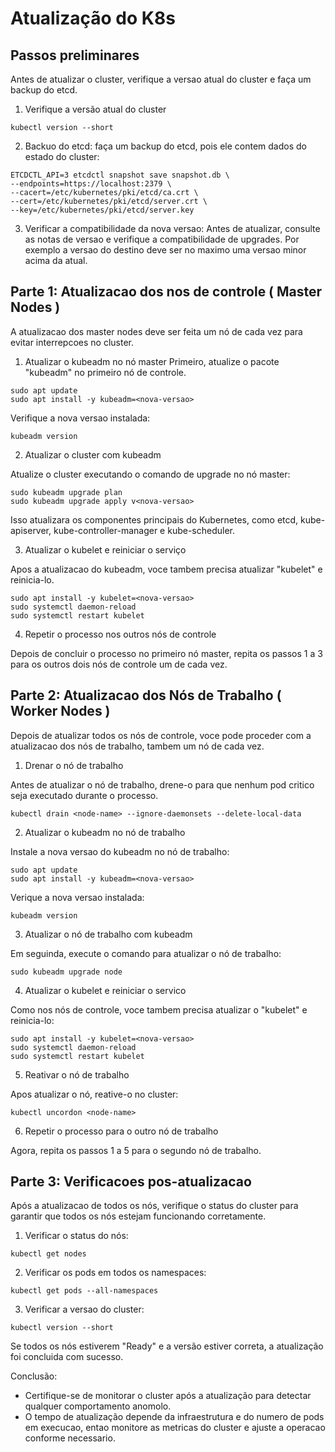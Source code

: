# Atualização do K8s

## Passos preliminares

Antes de atualizar o cluster, verifique a versao atual do cluster e faça um backup do etcd.

1. Verifique a versão atual do cluster
````
kubectl version --short
````
2. Backuo do etcd: faça um backup do etcd, pois ele contem dados do estado do cluster:
````
ETCDCTL_API=3 etcdctl snapshot save snapshot.db \
--endpoints=https://localhost:2379 \
--cacert=/etc/kubernetes/pki/etcd/ca.crt \
--cert=/etc/kubernetes/pki/etcd/server.crt \
--key=/etc/kubernetes/pki/etcd/server.key
````
3. Verificar a compatibilidade da nova versao: Antes de atualizar, consulte as notas de versao e verifique a compatibilidade de upgrades. Por exemplo a versao do destino deve ser no maximo uma versao minor acima da atual.

## Parte 1: Atualizacao dos nos de controle ( Master Nodes )

A atualizacao dos master nodes deve ser feita um nó de cada vez para evitar interrepcoes no cluster.

1. Atualizar o kubeadm no nó master
Primeiro, atualize o pacote "kubeadm" no primeiro nó de controle.
````
sudo apt update
sudo apt install -y kubeadm=<nova-versao>
````

Verifique a nova versao instalada:
````
kubeadm version
````

2. Atualizar o cluster com kubeadm

Atualize o cluster executando o comando de upgrade no nó master:
````
sudo kubeadm upgrade plan
sudo kubeadm upgrade apply v<nova-versao>
````

Isso atualizara os componentes principais do Kubernetes, como etcd, kube-apiserver, kube-controller-manager e kube-scheduler.

3. Atualizar o kubelet e reiniciar o serviço

Apos a atualizacao do kubeadm, voce tambem precisa atualizar "kubelet" e reinicia-lo.
````
sudo apt install -y kubelet=<nova-versao>
sudo systemctl daemon-reload
sudo systemctl restart kubelet
````

4. Repetir o processo nos outros nós de controle

Depois de concluir o processo no primeiro nó master, repita os passos 1 a 3 para os outros dois nós de controle um de cada vez.

## Parte 2: Atualizacao dos Nós de Trabalho ( Worker Nodes )

Depois de atualizar todos os nós de controle, voce pode proceder com a atualizacao dos nós de trabalho, tambem um nó de cada vez.

1. Drenar o nó de trabalho

Antes de atualizar o nó de trabalho, drene-o para que nenhum pod critico seja executado durante o processo.
````
kubectl drain <node-name> --ignore-daemonsets --delete-local-data
````

2. Atualizar o kubeadm no nó de trabalho

Instale a nova versao do kubeadm no nó de trabalho:
````
sudo apt update 
sudo apt install -y kubeadm=<nova-versao>
````

Verique a nova versao instalada:
````
kubeadm version
````

3. Atualizar o nó de trabalho com kubeadm

Em seguinda, execute o comando para atualizar o nó de trabalho:
````
sudo kubeadm upgrade node
````

4. Atualizar o kubelet e reiniciar o servico

Como nos nós de controle, voce tambem precisa atualizar o "kubelet" e reinicia-lo:
````
sudo apt install -y kubelet=<nova-versao>
sudo systemctl daemon-reload
sudo systemctl restart kubelet
````

5. Reativar o nó de trabalho

Apos atualizar o nó, reative-o no cluster:
````
kubectl uncordon <node-name>
````

6. Repetir o processo para o outro nó de trabalho

Agora, repita os passos 1 a 5 para o segundo nó de trabalho.

## Parte 3: Verificacoes pos-atualizacao

Após a atualizacao de todos os nós, verifique o status do cluster para garantir que todos os nós estejam funcionando corretamente.

1. Verificar o status do nós:
````
kubectl get nodes
````

2. Verificar os pods em todos os namespaces:
````
kubectl get pods --all-namespaces
````

3. Verificar a versao do cluster:
````
kubectl version --short
````

Se todos os nós estiverem "Ready" e a versão estiver correta, a atualização foi concluida com sucesso.

Conclusão:
* Certifique-se de monitorar o cluster após a atualização para detectar qualquer comportamento anomolo.
* O tempo de atualização depende da infraestrutura e do numero de pods em execucao, entao monitore as metricas do cluster e ajuste a operacao conforme necessario.